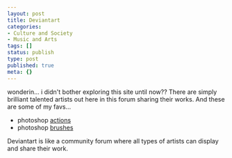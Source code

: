 ```yaml
---
layout: post
title: Deviantart
categories:
- Culture and Society
- Music and Arts
tags: []
status: publish
type: post
published: true
meta: {}
---
```

wonderin... i didn't bother exploring this site until now?? There are simply brilliant talented artists out here in this forum sharing their works. And these are some of my favs...
<ul>
	<li>photoshop <a href="http://browse.deviantart.com/resources/applications/psactions/?order=9&amp;startts=1174723200&amp;endts=1177401600">actions</a></li>
	<li>photoshop <a href="http://browse.deviantart.com/resources/applications/psbrushes/?order=9&amp;alltime=yes">brushes</a></li>
</ul>
Deviantart is like a community forum where all types of artists can display and share their work.
